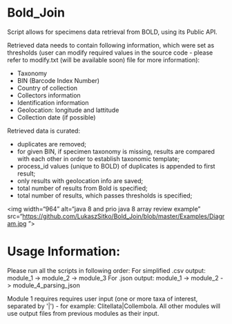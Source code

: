 # Bold_Join

Script allows for specimens data retrieval from BOLD, using its Public API.

Retrieved data needs to contain following information, which were set as thresholds (user can modify required values in the source code - please refer to modify.txt (will be available soon) file for more information): 
- Taxonomy 
- BIN (Barcode Index Number) 
- Country of collection
- Collectors information 
- Identification information
- Geolocation: longitude and lattitude 
- Collection date (if possible)

Retrieved data is curated: 
- duplicates are removed;
- for given BIN, if specimen taxonomy is missing, results are compared with each other in order to establish taxonomic template;
- process_id values (unique to BOLD) of duplicates is appended to first result;
- only results with geolocation info are saved;
- total number of results from Bold is specified;
- total number of results, which passes thresholds is specified;



<img width=“964” alt=“java 8 and prio java 8  array review example” src=“https://github.com/LukaszSitko/Bold_Join/blob/master/Examples/Diagram.jpg
”>









# Usage Information:
Please run all the scripts in following order: 
  For simplified .csv output: module_1 -> module_2 -> module_3
  For .json output: module_1 -> module_2 -> module_4_parsing_json

Module 1 requires requires user input (one or more taxa of interest, separated by '|') - for example: Clitellata|Collembola.
All other modules will use output files from previous modules as their input. 

